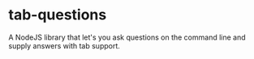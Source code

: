 tab-questions
=============

A NodeJS library that let's you ask questions on the command line and supply answers with tab support.
